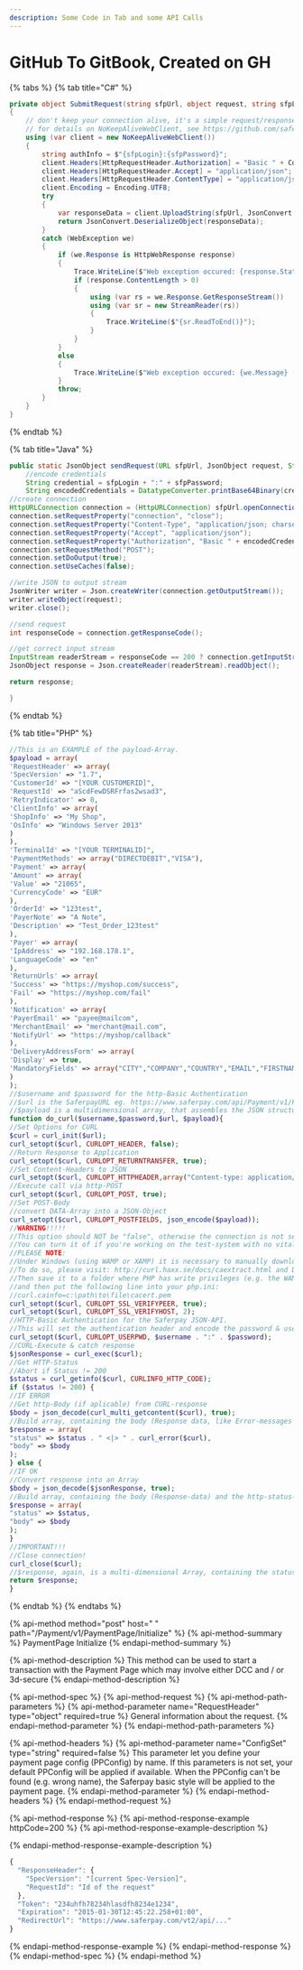 ```yaml
---
description: Some Code in Tab and some API Calls
---
```


# GitHub To GitBook, Created on GH



{% tabs %}
{% tab title="C\#" %}
```csharp
private object SubmitRequest(string sfpUrl, object request, string sfpLogin, string sfpPassword)
{
    // don't keep your connection alive, it's a simple request/response server call
    // for details on NoKeepAliveWebClient, see https://github.com/saferpay/jsonapi/blob/master/snippets/NoKeepAliveWebClient.cs
    using (var client = new NoKeepAliveWebClient())
    {
        string authInfo = $"{sfpLogin}:{sfpPassword}";
        client.Headers[HttpRequestHeader.Authorization] = "Basic " + Convert.ToBase64String(Encoding.UTF8.GetBytes(authInfo));
        client.Headers[HttpRequestHeader.Accept] = "application/json";
        client.Headers[HttpRequestHeader.ContentType] = "application/json; charset=utf-8";
        client.Encoding = Encoding.UTF8;
        try
        {
            var responseData = client.UploadString(sfpUrl, JsonConvert.SerializeObject(request));
            return JsonConvert.DeserializeObject(responseData);
        }
        catch (WebException we)
        {
            if (we.Response is HttpWebResponse response)
            {
                Trace.WriteLine($"Web exception occured: {response.StatusCode} {response.StatusDescription}");
                if (response.ContentLength > 0)
                {
                    using (var rs = we.Response.GetResponseStream())
                    using (var sr = new StreamReader(rs))
                    {
                        Trace.WriteLine($"{sr.ReadToEnd()}");
                    }
                }
            }
            else
            {
                Trace.WriteLine($"Web exception occured: {we.Message} ({we.Status}");
            }
            throw;
        }
    }
}
```
{% endtab %}

{% tab title="Java" %}
```java
public static JsonObject sendRequest(URL sfpUrl, JsonObject request, String sfpLogin, String sfpPassword) throws IOException {
    //encode credentials
    String credential = sfpLogin + ":" + sfpPassword;
    String encodedCredentials = DatatypeConverter.printBase64Binary(credential.getBytes());
//create connection
HttpURLConnection connection = (HttpURLConnection) sfpUrl.openConnection();
connection.setRequestProperty("connection", "close");
connection.setRequestProperty("Content-Type", "application/json; charset=utf-8");
connection.setRequestProperty("Accept", "application/json");
connection.setRequestProperty("Authorization", "Basic " + encodedCredentials);
connection.setRequestMethod("POST");
connection.setDoOutput(true);
connection.setUseCaches(false);

//write JSON to output stream
JsonWriter writer = Json.createWriter(connection.getOutputStream());
writer.writeObject(request);
writer.close();

//send request
int responseCode = connection.getResponseCode();

//get correct input stream
InputStream readerStream = responseCode == 200 ? connection.getInputStream() : connection.getErrorStream();
JsonObject response = Json.createReader(readerStream).readObject();

return response;

}
```
{% endtab %}

{% tab title="PHP" %}
```php
//This is an EXAMPLE of the payload-Array.
$payload = array(
'RequestHeader' => array(
'SpecVersion' => "1.7",
'CustomerId' => "[YOUR CUSTOMERID]",
'RequestId' => "aScdFewDSRFrfas2wsad3",
'RetryIndicator' => 0,
'ClientInfo' => array(
'ShopInfo' => "My Shop",
'OsInfo' => "Windows Server 2013"
)
),
'TerminalId' => "[YOUR TERMINALID]",
'PaymentMethods' => array("DIRECTDEBIT","VISA"),
'Payment' => array(
'Amount' => array(
'Value' => "21065",
'CurrencyCode' => "EUR"
),
'OrderId' => "123test",
'PayerNote' => "A Note",
'Description' => "Test_Order_123test"
),
'Payer' => array(
'IpAddress' => "192.168.178.1",
'LanguageCode' => "en"
),
'ReturnUrls' => array(
'Success' => "https://myshop.com/success",
'Fail' => "https://myshop.com/fail"
),
'Notification' => array(
'PayerEmail' => "payee@mailcom",
'MerchantEmail' => "merchant@mail.com",
'NotifyUrl' => "https://myshop/callback"
),
'DeliveryAddressForm' => array(
'Display' => true,
'MandatoryFields' => array("CITY","COMPANY","COUNTRY","EMAIL","FIRSTNAME","LASTNAME","PHONE","SALUTATION","STATE","STREET","ZIP")
)
);
//$username and $password for the http-Basic Authentication
//$url is the SaferpayURL eg. https://www.saferpay.com/api/Payment/v1/PaymentPage/Initialize
//$payload is a multidimensional array, that assembles the JSON structure. Example see above
function do_curl($username,$password,$url, $payload){
//Set Options for CURL
$curl = curl_init($url);
curl_setopt($curl, CURLOPT_HEADER, false);
//Return Response to Application
curl_setopt($curl, CURLOPT_RETURNTRANSFER, true);
//Set Content-Headers to JSON
curl_setopt($curl, CURLOPT_HTTPHEADER,array("Content-type: application/json","Accept: application/json; charset=utf-8"));
//Execute call via http-POST
curl_setopt($curl, CURLOPT_POST, true);
//Set POST-Body
//convert DATA-Array into a JSON-Object
curl_setopt($curl, CURLOPT_POSTFIELDS, json_encode($payload));
//WARNING!!!!!
//This option should NOT be "false", otherwise the connection is not secured
//You can turn it of if you're working on the test-system with no vital data
//PLEASE NOTE:
//Under Windows (using WAMP or XAMP) it is necessary to manually download and save the necessary SSL-Root certificates!
//To do so, please visit: http://curl.haxx.se/docs/caextract.html and Download the .pem-file
//Then save it to a folder where PHP has write privileges (e.g. the WAMP/XAMP-Folder itself)
//and then put the following line into your php.ini:
//curl.cainfo=c:\path\to\file\cacert.pem
curl_setopt($curl, CURLOPT_SSL_VERIFYPEER, true);
curl_setopt($curl, CURLOPT_SSL_VERIFYHOST, 2);
//HTTP-Basic Authentication for the Saferpay JSON-API.
//This will set the authentication header and encode the password & username in Base64 for you
curl_setopt($curl, CURLOPT_USERPWD, $username . ":" . $password);
//CURL-Execute & catch response
$jsonResponse = curl_exec($curl);
//Get HTTP-Status
//Abort if Status != 200
$status = curl_getinfo($curl, CURLINFO_HTTP_CODE);
if ($status != 200) {
//IF ERROR
//Get http-Body (if aplicable) from CURL-response
$body = json_decode(curl_multi_getcontent($curl), true);
//Build array, containing the body (Response data, like Error-messages etc.) and the http-status-code
$response = array(
"status" => $status . " <|> " . curl_error($curl),
"body" => $body
);
} else {
//IF OK
//Convert response into an Array
$body = json_decode($jsonResponse, true);
//Build array, containing the body (Response-data) and the http-status-code
$response = array(
"status" => $status,
"body" => $body
);
}
//IMPORTANT!!!
//Close connection!
curl_close($curl);
//$response, again, is a multi-dimensional Array, containing the status-code ($response["status"]) and the API-response (if available) itself ($response["body"])
return $response;
}
```
{% endtab %}
{% endtabs %}

{% api-method method="post" host=" " path="/Payment/v1/PaymentPage/Initialize" %}
{% api-method-summary %}
PaymentPage Initialize
{% endapi-method-summary %}

{% api-method-description %}
This method can be used to start a transaction with the Payment Page which may involve either DCC and / or 3d-secure
{% endapi-method-description %}

{% api-method-spec %}
{% api-method-request %}
{% api-method-path-parameters %}
{% api-method-parameter name="RequestHeader" type="object" required=true %}
General information about the request.
{% endapi-method-parameter %}
{% endapi-method-path-parameters %}

{% api-method-headers %}
{% api-method-parameter name="ConfigSet" type="string" required=false %}
This parameter let you define your payment page config \(PPConfig\) by name. If this parameters is not set, your default PPConfig will be applied if available. When the PPConfig can't be found \(e.g. wrong name\), the Saferpay basic style will be applied to the payment page.
{% endapi-method-parameter %}
{% endapi-method-headers %}
{% endapi-method-request %}

{% api-method-response %}
{% api-method-response-example httpCode=200 %}
{% api-method-response-example-description %}

{% endapi-method-response-example-description %}

```javascript
{
  "ResponseHeader": {
    "SpecVersion": "[current Spec-Version]",
    "RequestId": "Id of the request"
  },
  "Token": "234uhfh78234hlasdfh8234e1234",
  "Expiration": "2015-01-30T12:45:22.258+01:00",
  "RedirectUrl": "https://www.saferpay.com/vt2/api/..."
}
```
{% endapi-method-response-example %}
{% endapi-method-response %}
{% endapi-method-spec %}
{% endapi-method %}

